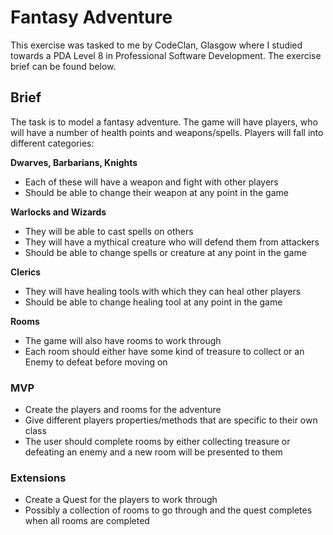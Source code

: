 # Fantasy Adventure

This exercise was tasked to me by CodeClan, Glasgow where I studied towards a PDA Level 8 in Professional Software Development. The exercise brief can be found below.

## Brief

The task is to model a fantasy adventure. The game will have players, who will have a number of health points and weapons/spells. Players will fall into different categories:

**Dwarves, Barbarians, Knights**

- Each of these will have a weapon and fight with other players
- Should be able to change their weapon at any point in the game

**Warlocks and Wizards**

- They will be able to cast spells on others
- They will have a mythical creature who will defend them from attackers
- Should be able to change spells or creature at any point in the game

**Clerics**

- They will have healing tools with which they can heal other players
- Should be able to change healing tool at any point in the game

**Rooms**

- The game will also have rooms to work through
- Each room should either have some kind of treasure to collect or an Enemy to defeat before moving on

### MVP

- Create the players and rooms for the adventure
- Give different players properties/methods that are specific to their own class
- The user should complete rooms by either collecting treasure or defeating an enemy and a new room will be presented to them

### Extensions

- Create a Quest for the players to work through
- Possibly a collection of rooms to go through and the quest completes when all rooms are completed
